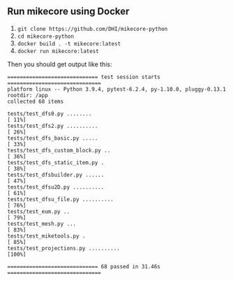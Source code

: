 ## Run mikecore using Docker


1. `git clone https://github.com/DHI/mikecore-python`
2. `cd mikecore-python`
2. `docker build . -t mikecore:latest`
3. `docker run mikecore:latest`

Then you should get output like this:
```
============================= test session starts ==============================
platform linux -- Python 3.9.4, pytest-6.2.4, py-1.10.0, pluggy-0.13.1
rootdir: /app
collected 68 items

tests/test_dfs0.py ........                                              [ 11%]
tests/test_dfs2.py ..........                                            [ 26%]
tests/test_dfs_basic.py .....                                            [ 33%]
tests/test_dfs_custom_block.py ..                                        [ 36%]
tests/test_dfs_static_item.py .                                          [ 38%]
tests/test_dfsbuilder.py ......                                          [ 47%]
tests/test_dfsu2D.py ..........                                          [ 61%]
tests/test_dfsu_file.py ..........                                       [ 76%]
tests/test_eum.py ..                                                     [ 79%]
tests/test_mesh.py ...                                                   [ 83%]
tests/test_miketools.py .                                                [ 85%]
tests/test_projections.py ..........                                     [100%]

============================= 68 passed in 31.46s ==============================